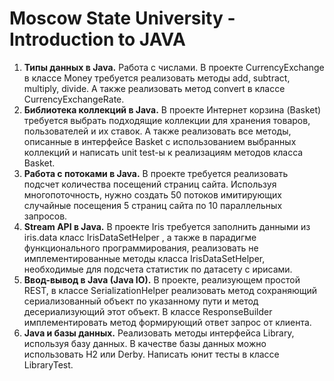 # Moscow State University - Introduction to JAVA

1. <b>Типы данных в Java.</b> Работа с числами. В проекте CurrencyExchange в классе Money требуется реализовать методы add, subtract, multiply, divide. А также реализовать метод convert в классе CurrencyExchangeRate.
2. <b>Библиотека коллекций в Java.</b> В проекте Интернет корзина (Basket) требуется выбрать подходящие коллекции для хранения товаров, пользователей и их ставок. А также реализовать все методы, описанные в интерфейсе Basket с использованием выбранных коллекций и написать unit test-ы к реализациям методов класса Basket.
3. <b>Работа с потоками в Java.</b> В проекте требуется реализовать подсчет количества посещений страниц сайта. Используя многопоточность, нужно создать 50 потоков имитирующих случайные посещения 5 страниц сайта по 10 параллельных запросов.
4. <b>Stream API в Java.</b> В проекте Iris требуется заполнить данными из iris.data класс IrisDataSetHelper , а также в парадигме функционального программирования, реализовать не имплементированные методы класса IrisDataSetHelper, необходимые для подсчета статистик по датасету с ирисами.
5. <b>Ввод-вывод в Java (Java IO).</b> В проекте, реализующем простой REST, в классе SerializationHelper реализовать метод сохраняющий сериализованный объект по указанному пути и метод десериализующий этот объект. В классе ResponseBuilder имплементировать метод формирующий ответ запрос от клиента.
6. <b>Java и базы данных.</b> Реализовать методы интерфейса Library, используя базу данных. В качестве базы данных можно использовать H2 или Derby. Написать юнит тесты в классе LibraryTest.
